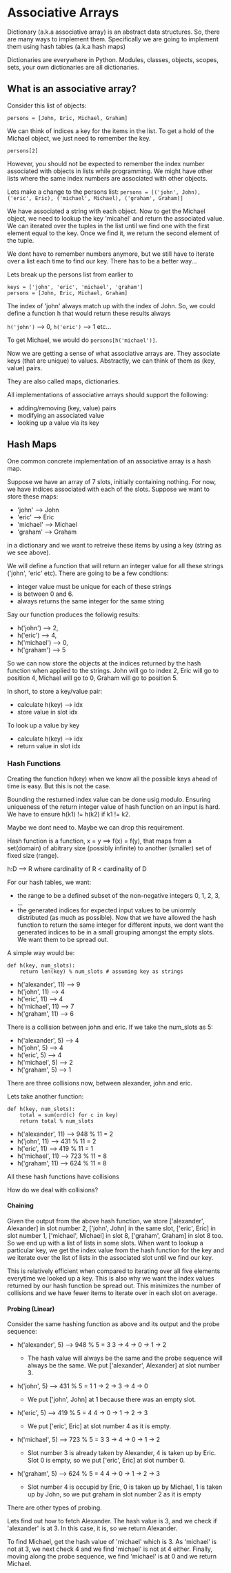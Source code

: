 # Associative Arrays

Dictionary (a.k.a associative array) is an abstract data structures. So, there are many ways to implement them. Specifically we are going to implement them using hash tables (a.k.a hash maps)

Dictionaries are everywhere in Python. Modules, classes, objects, scopes, sets, your own dictionaries are all dictionaries.

## What is an associative array?

Consider this list of objects:

`persons = [John, Eric, Michael, Graham]`

We can think of indices a key for the items in the list. To get a hold of the Michael object, we just need to remember the key.

`persons[2]`

However, you should not be expected to remember the index number associated with objects in lists while programming. We might have other lists where the same index numbers are associated with other objects.

Lets make a change to the persons list:
`persons = [('john', John), ('eric', Eric), ('michael', Michael), ('graham', Graham)]`

We have associated a string with each object. Now to get the Michael object, we need to lookup the key 'micahel' and return the associated value. We can iterated over the tuples in the list until we find one with the first element equal to the key. Once we find it, we return the second element of the tuple.

We dont have to remember numbers anymore, but we still have to iterate over a list each time to find our key. There has to be a better way...

Lets break up the persons list from earlier to
```
keys = ['john', 'eric', 'michael', 'graham']
persons = [John, Eric, Michael, Graham]
```
The index of 'john' always match up with the index of John. So, we could define a function h that would return these results always

`h('john')` --> 0, `h('eric')` --> 1 etc...

To get Michael, we would do `persons[h('michael')]`.

Now we are getting a sense of what associative arrays are. They associate keys (that are unique) to values. Abstractly, we can think of them as (key, value) pairs. 

They are also called maps, dictionaries.

All implementations of associative arrays should support the following:

- adding/removing (key, value) pairs
- modifying an associated value
- looking up a value via its key

## Hash Maps

One common concrete implementation of an associative array is a hash map.

Suppose we have an array of 7 slots, initially containing nothing. For now, we have indices associated with each of the slots. Suppose we want to store these maps:

- 'john' --> John 
- 'eric' --> Eric
- 'michael' --> Michael
- 'graham' --> Graham

in a dictionary and we want to retreive these items by using a key (string as we see above).

We will define a function that will return an integer value for all these strings ('john', 'eric' etc). There are going to be a few condtions:

- integer value must be unique for each of these strings
- is between 0 and 6.
- always returns the same integer for the same string

Say our function produces the followig results:

- h('john') --> 2, 
- h('eric') --> 4, 
- h('michael') --> 0, 
- h('graham') --> 5

So we can now store the objects at the indices returned by the hash function when applied to the strings. John will go to index 2, Eric will go to position 4, Michael will go to 0, Graham will go to position 5.

In short, to store a key/value pair:
- calculate h(key) --> idx
- store value in slot idx

To look up a value by key
- calculate h(key) --> idx
- return value in slot idx

### Hash Functions

Creating the function h(key) when we know all the possible keys ahead of time is easy. But this is not the case. 

Bounding the resturned index value can be done usig modulo. Ensuring uniqueness of the return integer value of hash function on an input is hard. We have to ensure h(k1) != h(k2) if k1 != k2.

Maybe we dont need to. Maybe we can drop this requirement.

Hash function is a function, x = y ==> f(x) = f(y), that maps from a set(domain) of abitrary size (possibly infinite) to another (smaller) set of fixed size (range).

h:D --> R where cardinality of R < cardinality of D

For our hash tables, we want:
- the range to be a defined subset of the non-negative integers 0, 1, 2, 3, ...
- the generated indices for expected input values to be uniormly distributed (as much as possible). Now that we have allowed the hash function to return the same integer for different inputs, we dont want the generated indices to be in a small grouping amongst the empty slots. We want them to be spread out.

A simple way would be:
```
def h(key, num_slots):
    return len(key) % num_slots # assuming key as strings
```
- h('alexander', 11) --> 9
- h('john', 11) --> 4
- h('eric', 11) --> 4
- h('michael', 11) --> 7
- h('graham', 11) --> 6

There is a collision between john and eric. If we take the num_slots as 5:

- h('alexander', 5) --> 4
- h('john', 5) --> 4
- h('eric', 5) --> 4
- h('michael', 5) --> 2
- h('graham', 5) --> 1

There are three collisions now, between alexander, john and eric.

Lets take another function:
```
def h(key, num_slots):
    total = sum(ord(c) for c in key)
    return total % num_slots
```
- h('alexander', 11) --> 948 % 11 = 2
- h('john', 11) --> 431 % 11 = 2
- h('eric', 11) --> 419 % 11 = 1
- h('michael', 11) --> 723 % 11 = 8
- h('graham', 11) --> 624 % 11 = 8

All these hash functions have collisions

How do we deal with collisions?

#### Chaining

Given the output from the above hash function, we store ['alexander', Alexander] in slot number 2, ['john', John] in the same slot, ['eric', Eric] in slot number 1, ['michael', Michael] in slot 8, ['graham', Graham] in slot 8 too. So we end up with a list of lists in some slots. When want to lookup a particular key, we get the index value from the hash function for the key and we iterate over the list of lists in the associated slot until we find our key.

This is relatively efficient when compared to iterating over all five elements everytime we looked up a key. This is also why we want the index values returned by our hash function be spread out. This minimizes the number of collisions and we have fewer items to iterate over in each slot on average.

#### Probing (Linear)

Consider the same hashing function as above and its output and the probe sequence:

- h('alexander', 5) --> 948 % 5 = 3    3 -> 4 -> 0 -> 1 -> 2
    - The hash value will always be the same and the probe sequence will always be the same.   We put ['alexander', Alexander] at slot number 3.

- h('john', 5) --> 431 % 5 = 1         1 -> 2 -> 3 -> 4 -> 0
    - We put ['john', John] at 1 because there was an empty slot. 

- h('eric', 5) --> 419 % 5 = 4         4 -> 0 -> 1 -> 2 -> 3
    - We put ['eric', Eric] at slot number 4 as it is empty.

- h('michael', 5) --> 723 % 5 = 3      3 -> 4 -> 0 -> 1 -> 2
    - Slot number 3 is already taken by Alexander, 4 is taken up by Eric. Slot 0 is empty, so we put ['eric', Eric] at slot number 0.

- h('graham', 5) --> 624 % 5 = 4       4 -> 0 -> 1 -> 2 -> 3
    - Slot number 4 is occupid by Eric, 0 is taken up by Michael, 1 is taken up by John, so we put graham in slot number 2 as it is empty

There are other types of probing.

Lets find out how to fetch Alexander. The hash value is 3, and we check if 'alexander' is at 3. In this case, it is, so we return Alexander.

To find Michael, get the hash value of 'michael' which is 3. As 'michael' is not at 3, we next check 4 and we find 'michael' is not at 4 either. Finally, moving along the probe sequence, we find 'michael' is at 0 and we return Michael.

